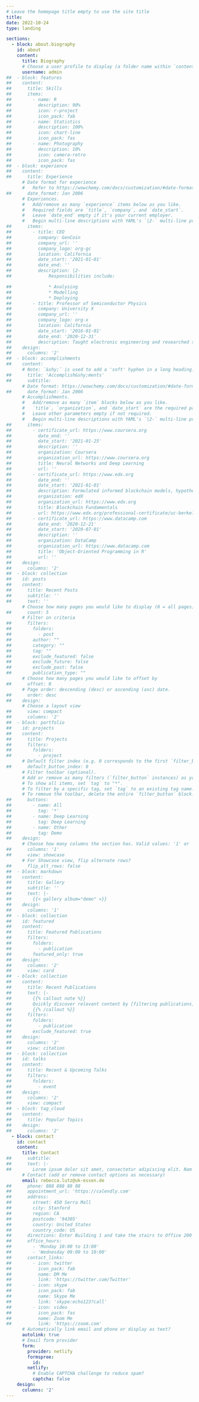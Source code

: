 ```yaml
---
# Leave the homepage title empty to use the site title
title:
date: 2022-10-24
type: landing

sections:
  - block: about.biography
    id: about
    content:
      title: Biography
      # Choose a user profile to display (a folder name within `content/authors/`)
      username: admin
##  - block: features
##    content:
##      title: Skills
##      items:
##        - name: R
##          description: 90%
##          icon: r-project
##          icon_pack: fab
##        - name: Statistics
##          description: 100%
##          icon: chart-line
##          icon_pack: fas
##        - name: Photography
##          description: 10%
##          icon: camera-retro
##          icon_pack: fas
##  - block: experience
##    content:
##      title: Experience
      # Date format for experience
      #   Refer to https://wowchemy.com/docs/customization/#date-format
##      date_format: Jan 2006
      # Experiences.
      #   Add/remove as many `experience` items below as you like.
      #   Required fields are `title`, `company`, and `date_start`.
      #   Leave `date_end` empty if it's your current employer.
      #   Begin multi-line descriptions with YAML's `|2-` multi-line prefix.
##      items:
##        - title: CEO
##          company: GenCoin
##          company_url: ''
##          company_logo: org-gc
##          location: California
##          date_start: '2021-01-01'
##          date_end: ''
##          description: |2-
##              Responsibilities include:

##              * Analysing
##              * Modelling
##              * Deploying
##        - title: Professor of Semiconductor Physics
##          company: University X
##          company_url: ''
##          company_logo: org-x
##          location: California
##          date_start: '2016-01-01'
##          date_end: '2020-12-31'
##          description: Taught electronic engineering and researched semiconductor physics.
##    design:
##      columns: '2'
##  - block: accomplishments
##    content:
      # Note: `&shy;` is used to add a 'soft' hyphen in a long heading.
##      title: 'Accomplish&shy;ments'
##      subtitle:
      # Date format: https://wowchemy.com/docs/customization/#date-format
##      date_format: Jan 2006
      # Accomplishments.
      #   Add/remove as many `item` blocks below as you like.
      #   `title`, `organization`, and `date_start` are the required parameters.
      #   Leave other parameters empty if not required.
      #   Begin multi-line descriptions with YAML's `|2-` multi-line prefix.
##      items:
##        - certificate_url: https://www.coursera.org
##          date_end: ''
##          date_start: '2021-01-25'
##          description: ''
##          organization: Coursera
##          organization_url: https://www.coursera.org
##          title: Neural Networks and Deep Learning
##          url: ''
##        - certificate_url: https://www.edx.org
##          date_end: ''
##          date_start: '2021-01-01'
##          description: Formulated informed blockchain models, hypotheses, and use cases.
##          organization: edX
##          organization_url: https://www.edx.org
##          title: Blockchain Fundamentals
##          url: https://www.edx.org/professional-certificate/uc-berkeleyx-blockchain-fundamentals
##        - certificate_url: https://www.datacamp.com
##          date_end: '2020-12-21'
##          date_start: '2020-07-01'
##          description: ''
##          organization: DataCamp
##          organization_url: https://www.datacamp.com
##          title: 'Object-Oriented Programming in R'
##          url: ''
##    design:
##      columns: '2'
##  - block: collection
##    id: posts
##    content:
##      title: Recent Posts
##      subtitle: ''
##      text: ''
      # Choose how many pages you would like to display (0 = all pages)
##      count: 5
      # Filter on criteria
##      filters:
##        folders:
##          - post
##        author: ""
##        category: ""
##        tag: ""
##        exclude_featured: false
##        exclude_future: false
##        exclude_past: false
##        publication_type: ""
      # Choose how many pages you would like to offset by
##      offset: 0
      # Page order: descending (desc) or ascending (asc) date.
##      order: desc
##    design:
      # Choose a layout view
##      view: compact
##      columns: '2'
##  - block: portfolio
##    id: projects
##    content:
##      title: Projects
##      filters:
##        folders:
##          - project
      # Default filter index (e.g. 0 corresponds to the first `filter_button` instance below).
##      default_button_index: 0
      # Filter toolbar (optional).
      # Add or remove as many filters (`filter_button` instances) as you like.
      # To show all items, set `tag` to "*".
      # To filter by a specific tag, set `tag` to an existing tag name.
      # To remove the toolbar, delete the entire `filter_button` block.
##      buttons:
##        - name: All
##          tag: '*'
##        - name: Deep Learning
##          tag: Deep Learning
##        - name: Other
##          tag: Demo
##    design:
      # Choose how many columns the section has. Valid values: '1' or '2'.
##      columns: '1'
##      view: showcase
      # For Showcase view, flip alternate rows?
##      flip_alt_rows: false
##  - block: markdown
##    content:
##      title: Gallery
##      subtitle: ''
##      text: |-
##        {{< gallery album="demo" >}}
##    design:
##      columns: '1'
##  - block: collection
##    id: featured
##    content:
##      title: Featured Publications
##      filters:
##        folders:
##          - publication
##        featured_only: true
##    design:
##      columns: '2'
##      view: card
##  - block: collection
##    content:
##      title: Recent Publications
##      text: |-
##        {{% callout note %}}
##        Quickly discover relevant content by [filtering publications](./publication/).
##        {{% /callout %}}
##      filters:
##        folders:
##          - publication
##        exclude_featured: true
##    design:
##      columns: '2'
##      view: citation
##  - block: collection
##    id: talks
##    content:
##      title: Recent & Upcoming Talks
##      filters:
##        folders:
##          - event
##    design:
##      columns: '2'
##      view: compact
##  - block: tag_cloud
##    content:
##      title: Popular Topics
##    design:
##      columns: '2'
  - block: contact
    id: contact
    content:
      title: Contact
##      subtitle:
##      text: |-
##        Lorem ipsum dolor sit amet, consectetur adipiscing elit. Nam mi diam, venenatis ut magna et, vehicula efficitur enim.
      # Contact (add or remove contact options as necessary)
      email: rebecca.lutz@uk-essen.de
##      phone: 888 888 88 88
##      appointment_url: 'https://calendly.com'
##      address:
##        street: 450 Serra Mall
##        city: Stanford
##        region: CA
##        postcode: '94305'
##        country: United States
##        country_code: US
##      directions: Enter Building 1 and take the stairs to Office 200 on Floor 2
##      office_hours:
##        - 'Monday 10:00 to 13:00'
##        - 'Wednesday 09:00 to 10:00'
##      contact_links:
##        - icon: twitter
##          icon_pack: fab
##          name: DM Me
##          link: 'https://twitter.com/Twitter'
##        - icon: skype
##          icon_pack: fab
##          name: Skype Me
##          link: 'skype:echo123?call'
##        - icon: video
##          icon_pack: fas
##          name: Zoom Me
##          link: 'https://zoom.com'
      # Automatically link email and phone or display as text?
      autolink: true
      # Email form provider
      form:
        provider: netlify
        formspree:
          id:
        netlify:
          # Enable CAPTCHA challenge to reduce spam?
          captcha: false
    design:
      columns: '2'
---
```

